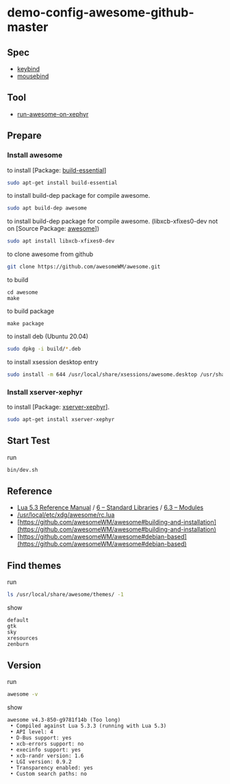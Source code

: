 
# demo-config-awesome-github-master

## Spec

* [keybind](spec-keybind.md)
* [mousebind](spec-mousebind.md)

## Tool

* [run-awesome-on-xephyr](../../../../concept/xephyr/develop-tool/run-awesome-on-xephyr/)



## Prepare

### Install awesome

to install [Package: [build-essential](https://packages.ubuntu.com/bionic/build-essential)]

``` sh
sudo apt-get install build-essential
```

to install build-dep package for compile awesome.

``` sh
sudo apt build-dep awesome
```

to install build-dep package for compile awesome. (libxcb-xfixes0-dev not on [Source Package: [awesome](https://packages.ubuntu.com/source/focal/awesome)])

``` sh
sudo apt install libxcb-xfixes0-dev
```

to clone awesome from github

``` sh
git clone https://github.com/awesomeWM/awesome.git
```

to build

```
cd awesome
make
```

to build package

```
make package
```

to install deb (Ubuntu 20.04)

``` sh
sudo dpkg -i build/*.deb
```

to install xsession desktop entry

```sh
sudo install -m 644 /usr/local/share/xsessions/awesome.desktop /usr/share/xsessions/awesome.desktop
```

### Install xserver-xephyr

to install [Package: [xserver-xephyr](https://packages.ubuntu.com/bionic/xserver-xephyr)].

``` sh
sudo apt-get install xserver-xephyr
```

## Start Test

run

``` sh
bin/dev.sh
```


## Reference

* [Lua 5.3 Reference Manual](https://www.lua.org/manual/5.3/) / [6 – Standard Libraries](https://www.lua.org/manual/5.3/manual.html#6) / [6.3 – Modules](https://www.lua.org/manual/5.3/manual.html#6.3)
* [/usr/local/etc/xdg/awesome/rc.lua](https://github.com/awesomeWM/awesome/blob/master/awesomerc.lua)
* [https://github.com/awesomeWM/awesome#building-and-installation](https://github.com/awesomeWM/awesome#building-and-installation)
* [https://github.com/awesomeWM/awesome#debian-based](https://github.com/awesomeWM/awesome#debian-based)

## Find themes

run

``` sh
ls /usr/local/share/awesome/themes/ -1
```

show

```
default
gtk
sky
xresources
zenburn
```

## Version

run

``` sh
awesome -v
```

show

```
awesome v4.3-850-g9781f14b (Too long)
 • Compiled against Lua 5.3.3 (running with Lua 5.3)
 • API level: 4
 • D-Bus support: yes
 • xcb-errors support: no
 • execinfo support: yes
 • xcb-randr version: 1.6
 • LGI version: 0.9.2
 • Transparency enabled: yes
 • Custom search paths: no
```
